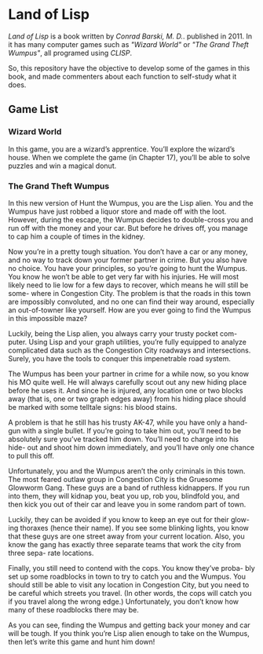 Land of Lisp
============

*Land of Lisp* is a book written by _Conrad Barski, M. D._. published in 2011. In it has many computer games such as *"Wizard World"* or *"The Grand Theft Wumpus"*, all programed using *CLISP*.

So, this repository have the objective to develop some of the games in this book, and made commenters about each function to self-study what it does.

Game List
---------

### Wizard World ###

In this game, you are a wizard’s apprentice. You’ll explore the wizard’s house. When we complete the game (in Chapter 17), you’ll be able to solve puzzles and win a magical donut.

### The Grand Theft Wumpus ###
In this new version of Hunt the Wumpus, you are the Lisp alien. You and the Wumpus have just robbed a liquor store and made off with the loot. However, during the escape, the Wumpus decides to double-cross you and run off with the money and your car. But before he drives off, you manage to cap him a couple of times in the kidney.

Now you’re in a pretty tough situation. You don’t have a car or any money, and no way to track down your former partner in crime. But you also have no choice. You have your principles, so you’re going to hunt the Wumpus. You know he won’t be able to get very far with his injuries. He will most likely need to lie low for a few days to recover, which means he will still be some- where in Congestion City. The problem is that the roads in this town are impossibly convoluted, and no one can find their way around, especially an out-of-towner like yourself. How are you ever going to find the Wumpus in this impossible maze?

Luckily, being the Lisp alien, you always carry your trusty pocket com- puter. Using Lisp and your graph utilities, you’re fully equipped to analyze complicated data such as the Congestion City roadways and intersections. Surely, you have the tools to conquer this impenetrable road system.

The Wumpus has been your partner in crime for a while now, so you know his MO quite well. He will always carefully scout out any new hiding place before he uses it. And since he is injured, any location one or two blocks away (that is, one or two graph edges away) from his hiding place should be marked with some telltale signs: his blood stains.

A problem is that he still has his trusty AK-47, while you have only a hand- gun with a single bullet. If you’re going to take him out, you’ll need to be absolutely sure you’ve tracked him down. You’ll need to charge into his hide- out and shoot him down immediately, and you’ll have only one chance to pull this off.

Unfortunately, you and the Wumpus aren’t the only criminals in this town. The most feared outlaw group in Congestion City is the Gruesome Glowworm Gang. These guys are a band of ruthless kidnappers. If you run into them, they will kidnap you, beat you up, rob you, blindfold you, and then kick you out of their car and leave you in some random part of town.

Luckily, they can be avoided if you know to keep an eye out for their glow- ing thoraxes (hence their name). If you see some blinking lights, you know that these guys are one street away from your current location. Also, you know the gang has exactly three separate teams that work the city from three sepa- rate locations.

Finally, you still need to contend with the cops. You know they’ve proba- bly set up some roadblocks in town to try to catch you and the Wumpus. You should still be able to visit any location in Congestion City, but you need to be careful which streets you travel. (In other words, the cops will catch you if you travel along the wrong edge.) Unfortunately, you don’t know how many of these roadblocks there may be.

As you can see, finding the Wumpus and getting back your money and car will be tough. If you think you’re Lisp alien enough to take on the Wumpus, then let’s write this game and hunt him down!
